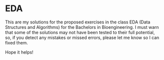 # EDA

This are my solutions for the proposed exercises in the class EDA (Data Structures and Algorithms) for the Bachelors in Bioengineering.
I must warn that some of the solutions may not have been tested to their full potential, so, if you detect any mistakes or missed errors, please let me know so I can fixed them.

Hope it helps!
